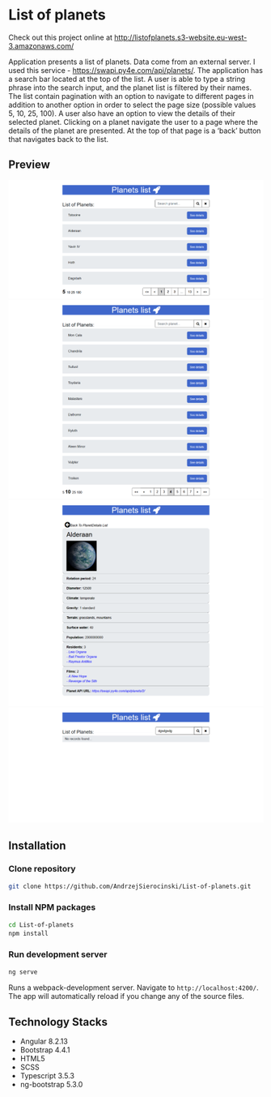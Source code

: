 # List of planets
Check out this project online at http://listofplanets.s3-website.eu-west-3.amazonaws.com/

Application presents a list of planets. Data come from an
external server. I used this service - https://swapi.py4e.com/api/planets/. 
The application has a search bar located at the top of the list. A user is able
to type a string phrase into the search input, and the planet list is filtered by their
names.
The list contain pagination with an option to navigate to different
pages in addition to another option in order to select the page size (possible values 5, 10, 25, 100).
A user also have an option to view the details of their selected planet. Clicking on a
planet navigate the user to a page where the details of the planet are presented. At
the top of that page is a ‘back’ button that navigates back to the list.

## Preview

![alt text](https://github.com/AndrzejSierocinski/List-of-planets/blob/master/src/assets/images/main.png?raw=true)
![alt text](https://github.com/AndrzejSierocinski/List-of-planets/blob/master/src/assets/images/pagination&page-size.png?raw=true)
![alt text](https://github.com/AndrzejSierocinski/List-of-planets/blob/master/src/assets/images/details.png?raw=true)
![alt text](https://github.com/AndrzejSierocinski/List-of-planets/blob/master/src/assets/images/not-found.png?raw=true)


## Installation

### Clone repository

```bash
git clone https://github.com/AndrzejSierocinski/List-of-planets.git
```

### Install NPM packages

```bash
cd List-of-planets
npm install
```
 
### Run development server

```bash
ng serve
```

Runs a webpack-development server. Navigate to `http://localhost:4200/`. The app will automatically reload if you change any of the source files.

## Technology Stacks
  - Angular 8.2.13
  - Bootstrap 4.4.1
  - HTML5
  - SCSS
  - Typescript 3.5.3
  - ng-bootstrap 5.3.0
 
